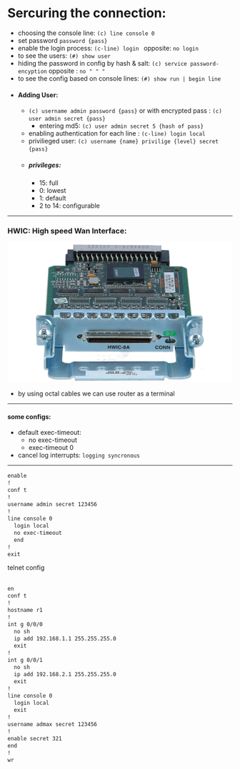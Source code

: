 # Sercuring the connection:
 - choosing the console line: ` (c) line console 0 `
 - set password `password {pass}`
 - enable the login process: `(c-line) login ` opposite: `no login`
 - to see the users: `(#) show user`
 - hiding the password in config by hash & salt: `(c) service password-encyption` opposite : `no " " "`
 - to see the config based on console lines: `(#) show run | begin line`
 - ####  Adding User:
    - `(c) username admin password {pass}` or with encrypted pass : `(c) user admin secret {pass} `
       - entering md5: `(c) user admin secret 5 {hash of pass}`
    - enabling authentication for each line : `(c-line) login local `
    - privilieged user: `(c) username {name} privilige {level} secret {pass} `
    - ##### privileges:
        - 15: full
        - 0: lowest
        - 1: default
        - 2 to 14: configurable

----------------------------------------------------------------------------------
### HWIC: High speed Wan Interface:
![hwic](./pic/hwic.jpg)

- by using octal cables we can use router as a terminal

-----------------------------------------------------------------------------------

#### some configs:
-  default exec-timeout:
   - no exec-timeout
   - exec-timeout 0
- cancel log interrupts: `logging syncronous` 

-----------------------------------------------------------------------------------


















```cisco
enable
!
conf t
!
username admin secret 123456
!
line console 0
  login local
  no exec-timeout
  end
!
exit 
```
telnet config
```cisco

en
conf t
!
hostname r1
!
int g 0/0/0
  no sh
  ip add 192.168.1.1 255.255.255.0
  exit
!
int g 0/0/1
  no sh
  ip add 192.168.2.1 255.255.255.0
  exit
!
line console 0
  login local
  exit
!
username admax secret 123456
!
enable secret 321
end
!
wr
```
